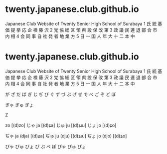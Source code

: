 # twenty.japanese.club.github.io
Japanese Club Website of Twenty Senior High School of Surabaya
1 氏 統 基 価 提 挙 応 企 検 藤 沢
2 党 協 総 区 領 県 設 保 改 第
3 政 議 民 連 退 部 合 市 内 相
4 会 同 事 自 社 発 者 地 業 方
5 日 一 国 人 年 大 十 二 本 中

# twenty.japanese.club.github.io
Japanese Club Website of Twenty Senior High School of Surabaya
1 氏 統 基 価 提 挙 応 企 検 藤 沢
2 党 協 総 区 領 県 設 保 改 第
3 政 議 民 連 退 部 合 市 内 相
4 会 同 事 自 社 発 者 地 業 方
5 日 一 国 人 年 大 十 二 本 中

が ざ だ ば
ぎ じ ぢ び
ぐ ず づ ぶ
げ ぜ で べ
ご ぞ ど ぼ


ぎゃ
ぎゅ
ぎょ

Z 	




zo [(d)zo] 	じゃ
ja [(d)ʑa] 	じゅ
ju [(d)ʑɯ] 	じょ
jo [(d)ʑo]





ぢゃ
ja (dja) [(d)ʑa] 	ぢゅ
ju (dju) [(d)ʑɯ] 	ぢょ
jo (djo) [(d)ʑo]





びゃ
びゅ
びょ
ぴ
ぷ
ぺ
ぽ
ぴゃ
ぴゅ
ぴょ
